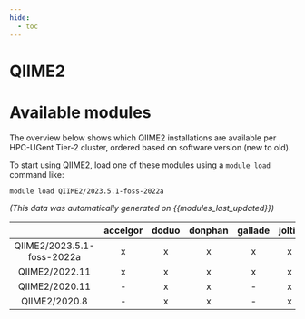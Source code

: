 ```yaml
---
hide:
  - toc
---
```


QIIME2
======

# Available modules


The overview below shows which QIIME2 installations are available per HPC-UGent Tier-2 cluster, ordered based on software version (new to old).

To start using QIIME2, load one of these modules using a `module load` command like:

```shell
module load QIIME2/2023.5.1-foss-2022a
```

*(This data was automatically generated on {{modules_last_updated}})*  

| |accelgor|doduo|donphan|gallade|joltik|shinx|skitty|
| :---: | :---: | :---: | :---: | :---: | :---: | :---: | :---: |
|QIIME2/2023.5.1-foss-2022a|x|x|x|x|x|-|-|
|QIIME2/2022.11|x|x|x|x|x|-|-|
|QIIME2/2020.11|-|x|x|-|x|-|-|
|QIIME2/2020.8|-|x|x|-|x|-|-|
